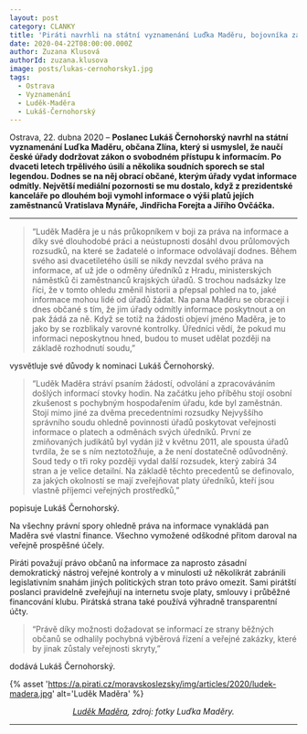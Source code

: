 ```yaml
---
layout: post
category: CLANKY
title: 'Piráti navrhli na státní vyznamenání Luďka Maděru, bojovníka za právo občanů na informace'
date: 2020-04-22T08:00:00.000Z
author: Zuzana Klusová
authorId: zuzana.klusova
image: posts/lukas-cernohorsky1.jpg
tags:
  - Ostrava
  - Vyznamenání
  - Luděk-Maděra
  - Lukáš-Černohorský
---
```


Ostrava, 22. dubna 2020 – **Poslanec Lukáš Černohorský navrhl na státní vyznamenání Luďka Maděru, občana Zlína, který si usmyslel, že naučí české úřady dodržovat zákon o svobodném přístupu k informacím. Po dvaceti letech trpělivého úsilí a několika soudních sporech se stal legendou. Dodnes se na něj obrací občané, kterým úřady vydat informace odmítly. Největší mediální pozornosti se mu dostalo, když z prezidentské kanceláře po dlouhém boji vymohl informace o výši platů jejích zaměstnanců Vratislava Mynáře, Jindřicha Forejta a Jiřího Ovčáčka.**

<hr />

> “Luděk Maděra je u nás průkopníkem v boji za práva na informace a díky své dlouhodobé práci a neústupnosti dosáhl dvou průlomových rozsudků, na které se žadatelé o informace odvolávají dodnes. Během svého asi dvacetiletého úsilí se nikdy nevzdal svého práva na informace, ať už jde o odměny úředníků z Hradu, ministerských náměstků či zaměstnanců krajských úřadů. S trochou nadsázky lze říci, že v tomto ohledu změnil historii a přepsal pohled na to, jaké informace mohou lidé od úřadů žádat. Na pana Maděru se obracejí i dnes občané s tím, že jim úřady odmítly informace poskytnout a on pak žádá za ně. Když se totiž na žádosti objeví jméno Maděra, je to jako by se rozblikaly varovné kontrolky. Úředníci vědí, že pokud mu informaci neposkytnou hned, budou to muset udělat později na základě rozhodnutí soudu,”

vysvětluje své důvody k nominaci Lukáš Černohorský.

> “Luděk Maděra stráví psaním žádostí, odvolání a zpracováváním došlých informací stovky hodin. Na začátku jeho příběhu stojí osobní zkušenost s pochybným hospodařením úřadu, kde byl zaměstnán. Stojí mimo jiné za dvěma precedentními rozsudky Nejvyššího správního soudu ohledně povinnosti úřadů poskytovat veřejnosti informace o platech a odměnách svých úředníků. První ze zmiňovaných judikátů byl vydán již v květnu 2011, ale spousta úřadů tvrdila, že se s ním neztotožňuje, a že není dostatečně odůvodněný. Soud tedy o tři roky později vydal další rozsudek, který zabírá 34 stran a je velice detailní. Na základě těchto precedentů se definovalo, za jakých okolností se mají zveřejňovat platy úředníků, kteří jsou vlastně příjemci veřejných prostředků,”

popisuje Lukáš Černohorský.

Na všechny právní spory ohledně práva na informace vynakládá pan Maděra své vlastní finance. Všechno vymožené odškodné přitom daroval na veřejně prospěšné účely.

Piráti považují právo občanů na informace za naprosto zásadní demokratický nástroj veřejné kontroly a v minulosti už několikrát zabránili legislativním snahám jiných politických stran toto právo omezit. Sami pirátští poslanci pravidelně zveřejňují na internetu svoje platy, smlouvy i průběžné financování klubu. Pirátská strana také používá výhradně transparentní účty.

> “Právě díky možnosti dožadovat se informací ze strany běžných občanů se odhalily pochybná výběrová řízení a veřejné zakázky, které by jinak zůstaly veřejnosti skryty,”

dodává Lukáš Černohorský.

{% asset 'https://a.pirati.cz/moravskoslezsky/img/articles/2020/ludek-madera.jpg' alt='Luděk Maděra' %}

<p style="text-align: center"><i><a href="https://wiki.pirati.cz/lide/ludek_madera">Luděk Maděra</a>, zdroj: fotky Luďka Maděry.</i></p>

- - -
